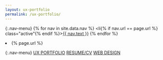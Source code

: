 ```yaml
---
layout: ux-portfolio
permalink: /ux-portfolio/
---
```


{:.nav-menu}
{% for nav in site.data.nav %}
<li{% if nav.url == page.url %} class="active"{% endif %}><a href="{{ nav.url }}">{{ nav.text }}</a></li>
{% endfor %}

<li>{% page.url %}</li>

{:.nav-menu}
[UX PORTFOLIO](../ux-portfolio)   [RESUME/CV](../online-cv)   [WEB DESIGN](../web-portfolio)